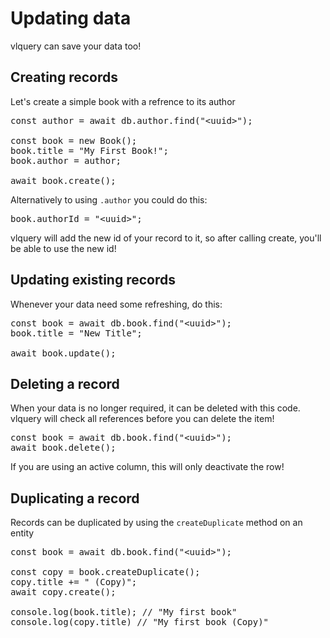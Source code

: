 # Updating data
vlquery can save your data too!

## Creating records
Let's create a simple book with a refrence to its author
<pre>
const author = await db.author.find("&lt;uuid&gt;");

const book = new Book();
book.title = "My First Book!";
book.author = author;

await book.create();
</pre>

Alternatively to using `.author` you could do this:

<pre>
book.authorId = "&lt;uuid&gt;";
</pre>

vlquery will add the new id of your record to it, so after calling create, you'll be able to use the new id!

## Updating existing records
Whenever your data need some refreshing, do this:
<pre>
const book = await db.book.find("&lt;uuid&gt;");
book.title = "New Title";

await book.update();
</pre>

## Deleting a record
When your data is no longer required, it can be deleted with this code.
vlquery will check all references before you can delete the item!
<pre>
const book = await db.book.find("&lt;uuid&gt;");
await book.delete();
</pre>

If you are using an active column, this will only deactivate the row!

## Duplicating a record
Records can be duplicated by using the `createDuplicate` method on an entity
<pre>
const book = await db.book.find("&lt;uuid&gt;");

const copy = book.createDuplicate();
copy.title += " (Copy)";
await copy.create();

console.log(book.title); // "My first book"
console.log(copy.title) // "My first book (Copy)"
</pre>